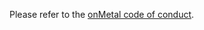 Please refer to the [onMetal code of conduct](https://onmetal.github.io/documentation/contribute/overview/#code-of-conduct).